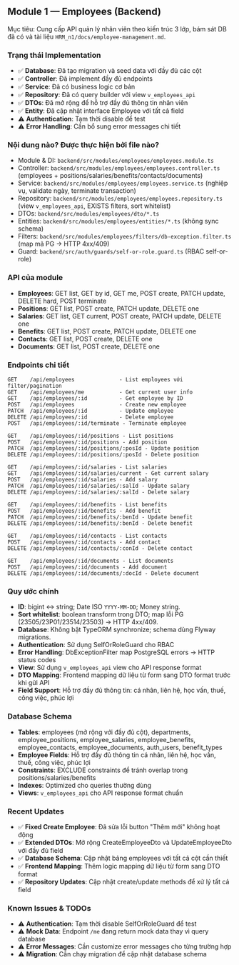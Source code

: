 ## Module 1 — Employees (Backend)

Mục tiêu: Cung cấp API quản lý nhân viên theo kiến trúc 3 lớp, bám sát DB đã có và tài liệu `HRM_n1/docs/employee-management.md`.

### Trạng thái Implementation
- ✅ **Database**: Đã tạo migration và seed data với đầy đủ các cột
- ✅ **Controller**: Đã implement đầy đủ endpoints
- ✅ **Service**: Đã có business logic cơ bản
- ✅ **Repository**: Đã có query builder với view `v_employees_api`
- ✅ **DTOs**: Đã mở rộng để hỗ trợ đầy đủ thông tin nhân viên
- ✅ **Entity**: Đã cập nhật interface Employee với tất cả field
- ⚠️ **Authentication**: Tạm thời disable để test
- ⚠️ **Error Handling**: Cần bổ sung error messages chi tiết

### Nội dung nào? Được thực hiện bởi file nào?
- Module & DI: `backend/src/modules/employees/employees.module.ts`
- Controller: `backend/src/modules/employees/employees.controller.ts` (employees + positions/salaries/benefits/contacts/documents)
- Service: `backend/src/modules/employees/employees.service.ts` (nghiệp vụ, validate ngày, terminate transaction)
- Repository: `backend/src/modules/employees/employees.repository.ts` (view `v_employees_api`, EXISTS filters, sort whitelist)
- DTOs: `backend/src/modules/employees/dto/*.ts`
- Entities: `backend/src/modules/employees/entities/*.ts` (không sync schema)
- Filters: `backend/src/modules/employees/filters/db-exception.filter.ts` (map mã PG → HTTP 4xx/409)
- Guard: `backend/src/auth/guards/self-or-role.guard.ts` (RBAC self-or-role)

### API của module
- **Employees**: GET list, GET by id, GET me, POST create, PATCH update, DELETE hard, POST terminate
- **Positions**: GET list, POST create, PATCH update, DELETE one
- **Salaries**: GET list, GET current, POST create, PATCH update, DELETE one
- **Benefits**: GET list, POST create, PATCH update, DELETE one
- **Contacts**: GET list, POST create, DELETE one
- **Documents**: GET list, POST create, DELETE one

### Endpoints chi tiết
```
GET    /api/employees              - List employees với filter/pagination
GET    /api/employees/me           - Get current user info
GET    /api/employees/:id          - Get employee by ID
POST   /api/employees              - Create new employee
PATCH  /api/employees/:id          - Update employee
DELETE /api/employees/:id          - Delete employee
POST   /api/employees/:id/terminate - Terminate employee

GET    /api/employees/:id/positions - List positions
POST   /api/employees/:id/positions - Add position
PATCH  /api/employees/:id/positions/:posId - Update position
DELETE /api/employees/:id/positions/:posId - Delete position

GET    /api/employees/:id/salaries - List salaries
GET    /api/employees/:id/salaries/current - Get current salary
POST   /api/employees/:id/salaries - Add salary
PATCH  /api/employees/:id/salaries/:salId - Update salary
DELETE /api/employees/:id/salaries/:salId - Delete salary

GET    /api/employees/:id/benefits - List benefits
POST   /api/employees/:id/benefits - Add benefit
PATCH  /api/employees/:id/benefits/:benId - Update benefit
DELETE /api/employees/:id/benefits/:benId - Delete benefit

GET    /api/employees/:id/contacts - List contacts
POST   /api/employees/:id/contacts - Add contact
DELETE /api/employees/:id/contacts/:conId - Delete contact

GET    /api/employees/:id/documents - List documents
POST   /api/employees/:id/documents - Add document
DELETE /api/employees/:id/documents/:docId - Delete document
```

### Quy ước chính
- **ID**: bigint ↔ string; Date ISO `YYYY-MM-DD`; Money string.
- **Sort whitelist**: boolean transform trong DTO; map lỗi PG (23505/23P01/23514/23503) → HTTP 4xx/409.
- **Database**: Không bật TypeORM synchronize; schema dùng Flyway migrations.
- **Authentication**: Sử dụng SelfOrRoleGuard cho RBAC
- **Error Handling**: DbExceptionFilter map PostgreSQL errors → HTTP status codes
- **View**: Sử dụng `v_employees_api` view cho API response format
- **DTO Mapping**: Frontend mapping dữ liệu từ form sang DTO format trước khi gửi API
- **Field Support**: Hỗ trợ đầy đủ thông tin: cá nhân, liên hệ, học vấn, thuế, công việc, phúc lợi

### Database Schema
- **Tables**: employees (mở rộng với đầy đủ cột), departments, employee_positions, employee_salaries, employee_benefits, employee_contacts, employee_documents, auth_users, benefit_types
- **Employee Fields**: Hỗ trợ đầy đủ thông tin cá nhân, liên hệ, học vấn, thuế, công việc, phúc lợi
- **Constraints**: EXCLUDE constraints để tránh overlap trong positions/salaries/benefits
- **Indexes**: Optimized cho queries thường dùng
- **Views**: `v_employees_api` cho API response format chuẩn

### Recent Updates
- ✅ **Fixed Create Employee**: Đã sửa lỗi button "Thêm mới" không hoạt động
- ✅ **Extended DTOs**: Mở rộng CreateEmployeeDto và UpdateEmployeeDto với đầy đủ field
- ✅ **Database Schema**: Cập nhật bảng employees với tất cả cột cần thiết
- ✅ **Frontend Mapping**: Thêm logic mapping dữ liệu từ form sang DTO format
- ✅ **Repository Updates**: Cập nhật create/update methods để xử lý tất cả field

### Known Issues & TODOs
- ⚠️ **Authentication**: Tạm thời disable SelfOrRoleGuard để test
- ⚠️ **Mock Data**: Endpoint `/me` đang return mock data thay vì query database
- ⚠️ **Error Messages**: Cần customize error messages cho từng trường hợp
- ⚠️ **Migration**: Cần chạy migration để cập nhật database schema
